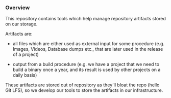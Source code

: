 ### Overview

This repository contains tools which help manage repository artifacts stored on our storage.

Artifacts are:

* all files which are either used as external input for some procedure (e.g. Images, Videos, Database dumps etc., that are later used in the release of a project)

* output from a build procedure (e.g. we have a project that we need to build a binary once a year, and its result is used by other projects on a daily basis)

These artifacts are stored out of repository as they'll bloat the repo (hello Git LFS), so we develop our tools to store the artifacts in our infrastructure.
